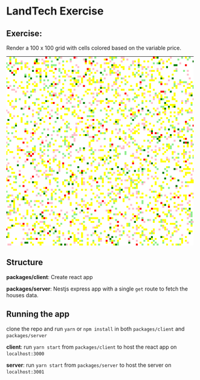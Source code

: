 # LandTech Exercise

## Exercise:

Render a 100 x 100 grid with cells colored based on the variable price.

![Rendered Grid](/assets/grid.png?raw=true "Rendered Grid")

## Structure

**packages/client**: Create react app

**packages/server**: Nestjs express app with a single `get` route to fetch the houses data.

## Running the app

clone the repo and run `yarn` or `npm install` in both `packages/client` and `packages/server`

**client**: run `yarn start` from `packages/client` to host the react app on `localhost:3000`

**server**: run `yarn start` from `packages/server` to host the server on `localhost:3001`

